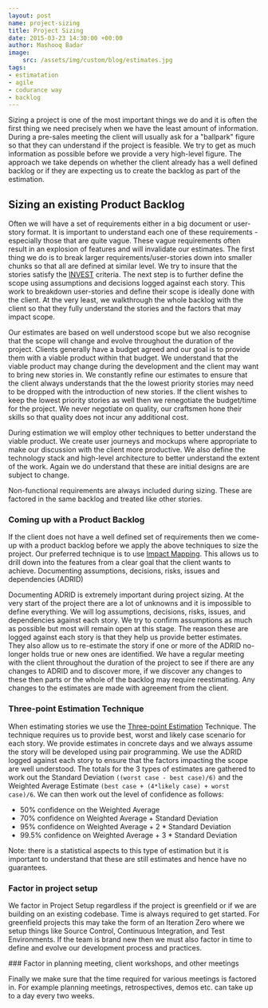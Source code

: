```yaml
---
layout: post
name: project-sizing
title: Project Sizing
date: 2015-03-23 14:30:00 +00:00
author: Mashooq Badar
image:
    src: /assets/img/custom/blog/estimates.jpg
tags:
- estimatation 
- agile
- codurance way
- backlog
---
```

Sizing a project is one of the most important things we do and it is often the first thing we need precisely when we have the least amount of information. During a pre-sales meeting the client will usually ask for a "ballpark" figure so that they can understand if the project is feasible. We try to get as much information as possible before we provide a very high-level figure. The approach we take depends on whether the client already has a well defined backlog or if they are expecting us to create the backlog as part of the estimation. 

## Sizing an existing Product Backlog

Often we will have a set of requirements either in a big document or user-story format. It is important to understand each one of these requirements - especially those that are quite vague. These vague requirements often result in an explosion of features and will invalidate our estimates. The first thing we do is to break larger requirements/user-stories down into smaller chunks so that all are defined at similar level. We try to insure that the stories satisfy the [INVEST](http://guide.agilealliance.org/guide/invest.html) criteria. The next step is to further define the scope using assumptions and decisions logged against each story. This work to breakdown user-stories and define their scope is ideally done with the client. At the very least, we walkthrough the whole backlog with the client so that they fully understand the stories and the factors that may impact scope. 

Our estimates are based on well understood scope but we also recognise that the scope will change and evolve throughout the duration of the project. Clients generally have a budget agreed and our goal is to provide them with a viable product within that budget. We understand that the viable product may change during the development and the client may want to bring new stories in. We constantly refine our estimates to ensure that the client always understands that the the lowest priority stories may need to be dropped with the introduction of new stories. If the client wishes to keep the lowest priority stories as well then we renegotiate the budget/time for the project. We never negotiate on quality, our craftsmen hone their skills so that quality does not incur any additional cost.

During estimation we will employ other techniques to better understand the viable product. We create user journeys and mockups where appropriate to make our discussion with the client more productive. We also define the technology stack and high-level architecture to better understand the extent of the work. Again we do understand that these are initial designs are are subject to change.

Non-functional requirements are always included during sizing. These are factored in the same backlog and treated like other stories.

### Coming up with a Product Backlog

If the client does not have a well defined set of requirements then we come-up with a product backlog before we apply the above techniques to size the project. Our preferred technique is to use [Impact Mapping](http://www.impactmapping.org/). This allows us to drill down into the features from a clear goal that the client wants to achieve.
Documenting assumptions, decisions, risks, issues and dependencies (ADRID)

Documenting ADRID is extremely important during project sizing. At the very start of the project there are a lot of unknowns and it is impossible to define everything. We will log assumptions, decisions, risks, issues, and dependencies against each story. We try to confirm assumptions as much as possible but most will remain open at this stage. The reason these are logged against each story is that they help us provide better estimates. They also allow us to re-estimate the story if one or more of the ADRID no-longer holds true or new ones are identified. We have a regular meeting with the client throughout the duration of the project to see if there are any changes to ADRID and to discover more, if we discover any changes to these then parts or the whole of the backlog may require reestimating. Any changes to the estimates are made with agreement from the client.

### Three-point Estimation Technique

When estimating stories we use the [Three-point Estimation](http://en.wikipedia.org/wiki/Three-point_estimation) Technique. The technique requires us to provide best, worst and likely case scenario for each story. We provide estimates in concrete days and we always assume the story will be developed using pair programming. We use the ADRID logged against each story to ensure that the factors impacting the scope are well understood. The totals for the 3 types of estimates are gathered to work out the Standard Deviation ```((worst case - best case)/6)``` and the Weighted Average Estimate ```(best case + (4*likely case) + worst case)/6```. We can then work out the level of confidence as follows:

* 50% confidence on the Weighted Average
* 70% confidence on Weighted Average + Standard Deviation
* 95% confidence on Weighted Average + 2 * Standard Deviation
* 99.5% confidence on Weighted Average + 3 * Standard Deviation

Note: there is a statistical aspects to this type of estimation but it is important to understand that these are still estimates and hence have no guarantees.

### Factor in project setup

We factor in Project Setup regardless if the project is greenfield or if we are building on an existing codebase. Time is always required to get started. For greenfield projects this may take the form of an Iteration Zero where we setup things like Source Control, Continuous Integration, and Test Environments. If the team is brand new then we must also factor in time to define and evolve our development process and practices.

### Factor in planning meeting, client workshops, and other meetings

Finally we make sure that the time required for various meetings is factored in. For example planning meetings, retrospectives, demos etc. can take up to a day every two weeks.
